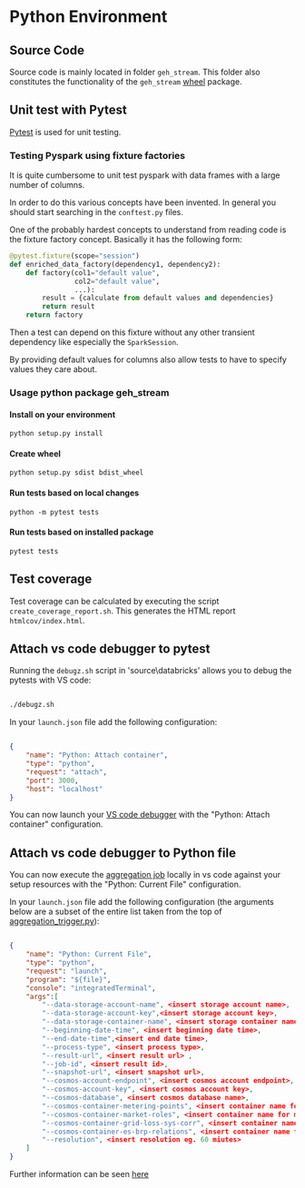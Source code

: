 # Python Environment

## Source Code

Source code is mainly located in folder `geh_stream`. This folder also constitutes the functionality of the `geh_stream` [wheel](https://pythonwheels.com/) package.

## Unit test with Pytest

[Pytest](https://pytest.org/) is used for unit testing.

### Testing Pyspark using fixture factories

It is quite cumbersome to unit test pyspark with data frames with a large number of columns.

In order to do this various concepts have been invented. In general you should start searching in the `conftest.py` files.

One of the probably hardest concepts to understand from reading code is the fixture factory concept. Basically it has the following form:

```python
@pytest.fixture(scope="session")
def enriched_data_factory(dependency1, dependency2):
    def factory(col1="default value",
                col2="default value",
                ...):
        result = {calculate from default values and dependencies}
        return result
    return factory
```

Then a test can depend on this fixture without any other transient dependency like especially the `SparkSession`.

By providing default values for columns also allow tests to have to specify values they care about.

### Usage python package geh_stream

#### Install on your environment

`python setup.py install`

#### Create wheel

`python setup.py sdist bdist_wheel`

#### Run tests based on local changes

`python -m pytest tests`

#### Run tests based on installed package

`pytest tests`

## Test coverage

Test coverage can be calculated by executing the script `create_coverage_report.sh`. This generates the HTML report `htmlcov/index.html`.

## Attach vs code debugger to pytest

Running the `debugz.sh` script in 'source\databricks' allows you to debug the pytests with VS code:

```bash

./debugz.sh

```

In your `launch.json` file add the following configuration:

```json

{
    "name": "Python: Attach container",
    "type": "python",
    "request": "attach",
    "port": 3000,
    "host": "localhost"
}

```

You can now launch your [VS code debugger](https://code.visualstudio.com/docs/editor/debugging#_launch-configurations) with the "Python: Attach container" configuration.

## Attach vs code debugger to Python file

You can now execute the [aggregation job](https://github.com/Energinet-DataHub/geh-aggregations/blob/main/source/databricks/aggregation-jobs/aggregation_trigger.py)
locally in vs code against your setup resources with the "Python: Current File" configuration.

In your `launch.json` file add the following configuration (the arguments below are a subset of the entire list taken from the top of [aggregation_trigger.py](https://github.com/Energinet-DataHub/geh-aggregations/blob/main/source/databricks/aggregation-jobs/aggregation_trigger.py)):

```json

{
    "name": "Python: Current File",
    "type": "python",
    "request": "launch",
    "program": "${file}",
    "console": "integratedTerminal",
    "args":[
        "--data-storage-account-name", <insert storage account name>,
        "--data-storage-account-key",<insert storage account key>,
        "--data-storage-container-name", <insert storage container name>,
        "--beginning-date-time", <insert beginning date time>,
        "--end-date-time",<insert end date time>,
        "--process-type", <insert process type>,
        "--result-url", <insert result url> ,
        "--job-id", <insert result id>,
        "--snapshot-url", <insert snapshot url>,
        "--cosmos-account-endpoint", <insert cosmos account endpoint>,
        "--cosmos-account-key", <insert cosmos account key>,
        "--cosmos-database", <insert cosmos database name>,
        "--cosmos-container-metering-points", <insert container name for metering points>,
        "--cosmos-container-market-roles", <insert container name for market roles>,
        "--cosmos-container-grid-loss-sys-corr", <insert container name for special metering points eg. system correction and grid loss>,
        "--cosmos-container-es-brp-relations", <insert container name for energy supplier and balance responsible party relation>,
        "--resolution", <insert resolution eg. 60 miutes>
    ]
}

```

Further information can be seen [here](https://code.visualstudio.com/docs/python/debugging#_initialize-configurations)
